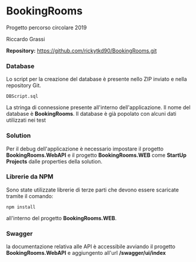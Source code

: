 # BookingRooms

Progetto percorso circolare 2019

Riccardo Grassi

**Repository:** https://github.com/rickytkd90/BookingRooms.git

### Database

Lo script per la creazione del database è presente nello ZIP inviato e nella repository Git.

```
DBScript.sql
```

La stringa di connessione presente all'interno dell'applicazione. Il nome del database è **BookingRooms**.
Il database è già popolato con alcuni dati utilizzati nei test

### Solution

Per il debug dell'applicazione è necessario impostare il progetto **BookingRooms.WebAPI** e il progetto **BookingRooms.WEB** come **StartUp Projects** dalle properties della solution.

### Librerie da NPM

Sono state utilizzate librerie di terze parti che devono essere scaricate tramite il comando:

```
npm install
```

all'interno del progetto **BookingRooms.WEB**.

### Swagger

la documentazione relativa alle API è accessibile avviando il progetto **BookingRooms.WebAPI** e aggiungento all'url **/swagger/ui/index**

